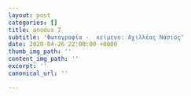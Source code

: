 ```yaml
---
layout: post
categories: []
title: anodus 7
subtitle: 'Φωτογραφία -  κείμενο: Αχιλλέας Νάσιος'
date: 2020-04-26 22:00:00 +0000
thumb_img_path: ''
content_img_path: ''
excerpt: ''
canonical_url: ''

---
```

